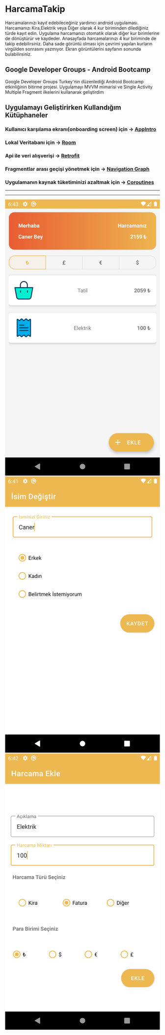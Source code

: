 # HarcamaTakip
Harcamalarınızı kayıt edebileceğiniz yardımcı android uygulaması. Harcamanızı Kira,Elektrik veya Diğer olarak 4 kur biriminden dilediğiniz türde kayıt edin. Uygulama harcamanızı otomatik olarak diğer kur birimlerine de dönüştürür ve kaydeder. Anasayfada harcamalarınızı 4 kur biriminde de takip edebilirsiniz. Daha sade görüntü olması için çevrimi yapılan kurların virgülden sonrasını yazmıyor. Ekran görüntülerini sayfanın sonunda bulabilirsiniz.

## Google Developer Groups - Android Bootcamp
Google Developer Groups Turkey'nin düzenlediği Android Bootcamp etkinliğinin bitirme projesi. Uygulamayı MVVM mimarisi ve Single Activity Multiple Fragment ilkelerini kullanarak geliştirdim

## Uygulamayı Geliştirirken Kullandığım Kütüphaneler
### Kullanıcı karşılama ekranı(onboarding screen) için -> [AppIntro](https://github.com/AppIntro/AppIntro)
### Lokal Veritabanı için -> [Room](https://developer.android.com/jetpack/androidx/releases/room)
### Api ile veri alışverişi -> [Retrofit](https://square.github.io/retrofit/)
### Fragmentlar arası geçişi yönetmek için -> [Navigation Graph](https://developer.android.com/guide/navigation/navigation-getting-started)
### Uygulamanın kaynak tüketiminizi azaltmak için -> [Coroutines](https://developer.android.com/kotlin/coroutines)
---
---

![Harcamalarınızı buradan takip edebilir dilediğiniz para birimi türünden görebilirsiniz](https://raw.githubusercontent.com/caner07/HarcamaTakip/master/screenshots/Screenshot_1620488584.png)
![Kullanıcı ismi kayıt sayfası](https://raw.githubusercontent.com/caner07/HarcamaTakip/master/screenshots/Screenshot_1620488502.png)
![Yeni Harcama Ekleme Sayfası](https://raw.githubusercontent.com/caner07/HarcamaTakip/master/screenshots/Screenshot_1620488537.png)

